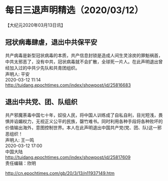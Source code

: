 # 每日三退声明精选（2020/03/12）
  
  
【大纪元2020年03月13日讯】  
## 冠状病毒肆虐，退出中共保平安  
共产病毒是新型冠状病毒的本质，共产信息封锁是造成人间生灵涂炭的罪魁祸首，中共太邪恶了，没有中共，冠状病毒就不会扩散，全球死一片人。在此声明退出曾经加入过的中共少先队和共青团组织。  
声明人: 平安  
2020-03-12 11:14  
http://tuidang.epochtimes.com/index/showpost/id/25816683  
## 退出中共党、团、队组织  
共产邪魔荼毒中国七十年，奴役人民，将中国人训练成了自私自利，目光短浅，畏惧并谄媚权力，无视正义公平的民族，罄竹难书。同时利用各种手段将各种败坏的价值输出海外，意图控制世界。本人在此声明退出中国共产党(党、团、队)这一邪恶组织！  
声明人: 王一鸣  
2020-03-12 17:00  
中国大陆  
http://tuidang.epochtimes.com/index/showpost/id/25817609  
责任编辑：欣明  
  
  
  
http://cn.epochtimes.com/gb/20/3/13/n11937149.htm
